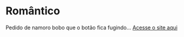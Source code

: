 # Romântico
Pedido de namoro bobo que o botão fica fugindo...
[Acesse o site aqui](https://muriloxox.github.io/Pedido-de-namoro/)
